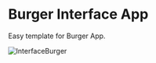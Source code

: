 # Burger Interface App
Easy template for Burger App.

![InterfaceBurger](https://github.com/clerodri/BurgerInterfaceDemo/assets/72469484/182ae2e6-8231-43af-9878-0770b422a3ae)
